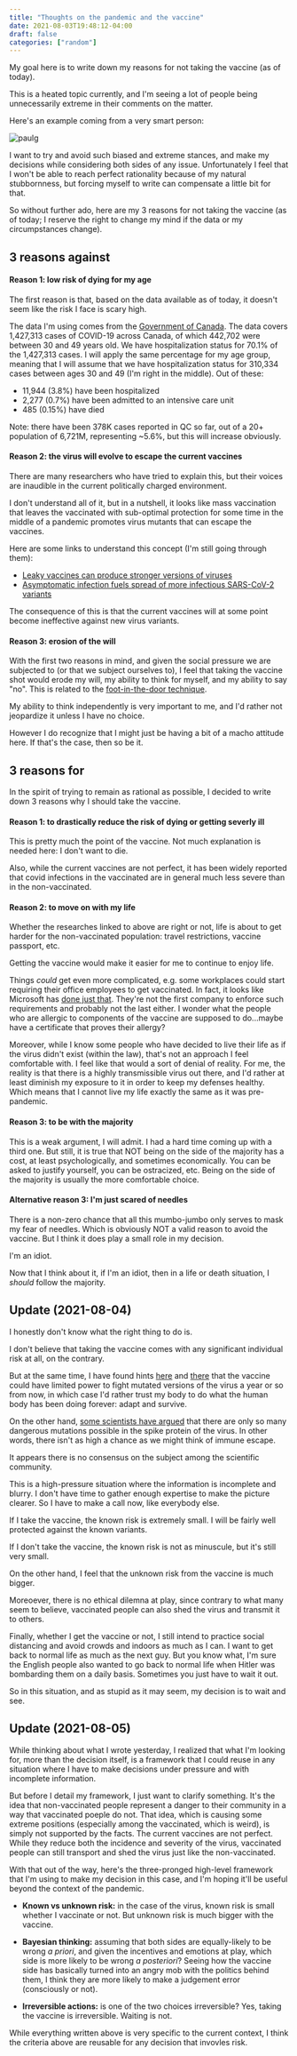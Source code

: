 ```yaml
---
title: "Thoughts on the pandemic and the vaccine"
date: 2021-08-03T19:48:12-04:00
draft: false
categories: ["random"]
---
```


My goal here is to write down my reasons for not taking the vaccine (as of today).

This is a heated topic currently, and I'm seeing a lot of people being unnecessarily extreme in their comments on the matter.

Here's an example coming from a very smart person:

![paulg](/images/vaccine-paul-graham.png)

I want to try and avoid such biased and extreme stances, and make my decisions while considering both sides of any issue. Unfortunately I feel that I won't be able to reach perfect rationality because of my natural stubbornness, but forcing myself to write can compensate a little bit for that.

So without further ado, here are my 3 reasons for not taking the vaccine (as of today; I reserve the right to change my mind if the data or my circumpstances change).

## 3 reasons against

#### Reason 1: low risk of dying for my age

The first reason is that, based on the data available as of today, it doesn't seem like the risk I face is scary high. 

The data I'm using comes from the [Government of Canada](https://health-infobase.canada.ca/covid-19/epidemiological-summary-covid-19-cases.html#a7). The data covers 1,427,313 cases of COVID-19 across Canada, of which 442,702 were between 30 and 49 years old. We have hospitalization status for 70.1% of the 1,427,313 cases. I will apply the same percentage for my age group, meaning that I will assume that we have hospitalization status for 310,334 cases between ages 30 and 49 (I'm right in the middle). 
Out of these:

- 11,944 (3.8%) have been hospitalized
- 2,277 (0.7%) have been admitted to an intensive care unit
- 485 (0.15%) have died

Note: there have been 378K cases reported in QC so far, out of a 20+ population of 6,721M, representing ~5.6%, but this will increase obviously.

#### Reason 2: the virus will evolve to escape the current vaccines

There are many researchers who have tried to explain this, but their voices are inaudible in the current politically charged environment.

I don't understand all of it, but in a nutshell, it looks like mass vaccination that leaves the vaccinated with sub-optimal protection for some time in the middle of a pandemic promotes virus mutants that can escape the vaccines.

Here are some links to understand this concept (I'm still going through them):

- [Leaky vaccines can produce stronger versions of viruses](https://www.healthline.com/health-news/leaky-vaccines-can-produce-stronger-versions-of-viruses-072715)
- [Asymptomatic infection fuels spread of more infectious SARS-CoV-2 variants](https://www.youtube.com/watch?v=gLQwblQ-lZs)

The consequence of this is that the current vaccines will at some point become ineffective against new virus variants.

#### Reason 3: erosion of the will

With the first two reasons in mind, and given the social pressure we are subjected to (or that we subject ourselves to), I feel that taking the vaccine shot would erode my will, my ability to think for myself, and my ability to say "no". This is related to the [foot-in-the-door technique](https://atroche.tumblr.com/post/61633164818/how-china-brainwashed-american-pows-using-a-classic).

My ability to think independently is very important to me, and I'd rather not jeopardize it unless I have no choice.

However I do recognize that I might just be having a bit of a macho attitude here. If that's the case, then so be it.

## 3 reasons for

In the spirit of trying to remain as rational as possible, I decided to write down 3 reasons why I should take the vaccine.

#### Reason 1: to drastically reduce the risk of dying or getting severly ill

This is pretty much the point of the vaccine. Not much explanation is needed here: I don't want to die.

Also, while the current vaccines are not perfect, it has been widely reported that covid infections in the vaccinated are in general much less severe than in the non-vaccinated.

#### Reason 2: to move on with my life

Whether the researches linked to above are right or not, life is about to get harder for the non-vaccinated population: travel restrictions, vaccine passport, etc.

Getting the vaccine would make it easier for me to continue to enjoy life.

Things _could_ get even more complicated, e.g. some workplaces could start requiring their office employees to get vaccinated. In fact, it looks like Microsoft has [done just that](https://www.cnn.com/2021/08/03/success/microsoft-vaccine-requirement-reopening-delay/index.html). They're not the first company to enforce such requirements and probably not the last either. I wonder what the people who are allergic to components of the vaccine are supposed to do...maybe have a certificate that proves their allergy?

Moreover, while I know some people who have decided to live their life as if the virus didn't exist (within the law), that's not an approach I feel comfortable with. I feel like that would a sort of denial of reality. For me, the reality is that there is a highly transmissible virus out there, and I'd rather at least diminish my exposure to it in order to keep my defenses healthy. Which means that I cannot live my life exactly the same as it was pre-pandemic.

#### Reason 3: to be with the majority

This is a weak argument, I will admit. I had a hard time coming up with a third one. But still, it is true that NOT being on the side of the majority has a cost, at least psychologically, and sometimes economically. You can be asked to justify yourself, you can be ostracized, etc. Being on the side of the majority is usually the more comfortable choice.

#### Alternative reason 3: I'm just scared of needles

There is a non-zero chance that all this mumbo-jumbo only serves to mask my fear of needles. Which is obviously NOT a valid reason to avoid the vaccine. But I think it does play a small role in my decision.

I'm an idiot.

Now that I think about it, if I'm an idiot, then in a life or death situation, I _should_ follow the majority.

## Update (2021-08-04)

I honestly don't know what the right thing to do is. 

I don't believe that taking the vaccine comes with any significant individual risk at all, on the contrary. 

But at the same time, I have found hints [here](https://www.newsweek.com/lambda-covid-variant-1000-cases-us-shows-vaccine-resistance-1615668) and [there](https://reliefweb.int/report/world/two-thirds-epidemiologists-warn-mutations-could-render-current-covid-vaccines) that the vaccine could have limited power to fight mutated versions of the virus a year or so from now, in which case I'd rather trust my body to do what the human body has been doing forever: adapt and survive. 

On the other hand, [some scientists have argued](https://www.scientificamerican.com/article/the-coronavirus-variants-dont-seem-to-be-highly-variable-so-far/) that there are only so many dangerous mutations possible in the spike protein of the virus. In other words, there isn't as high a chance as we might think of immune escape.

It appears there is no consensus on the subject among the scientific community. 

This is a high-pressure situation where the information is incomplete and blurry. I don't have time to gather enough expertise to make the picture clearer. So I have to make a call now, like everybody else.

If I take the vaccine, the known risk is extremely small. I will be fairly well protected against the known variants. 

If I don't take the vaccine, the known risk is not as minuscule, but it's still very small. 

On the other hand, I feel that the unknown risk from the vaccine is much bigger. 

Moreoever, there is no ethical dilemna at play, since contrary to what many seem to believe, vaccinated people can also shed the virus and transmit it to others.

Finally, whether I get the vaccine or not, I still intend to practice social distancing and avoid crowds and indoors as much as I can. I want to get back to normal life as much as the next guy. But you know what, I'm sure the English people also wanted to go back to normal life when Hitler was bombarding them on a daily basis. Sometimes you just have to wait it out.

So in this situation, and as stupid as it may seem, my decision is to wait and see.

## Update (2021-08-05)

While thinking about what I wrote yesterday, I realized that what I'm looking for, more than the decision itself, is a framework that I could reuse in any situation where I have to make decisions under pressure and with incomplete information.

But before I detail my framework, I just want to clarify something. It's the idea that non-vaccinated people represent a danger to their community in a way that vaccinated poeple do not. That idea, which is causing some extreme positions (especially among the vaccinated, which is weird), is simply not supported by the facts. The current vaccines are not perfect. While they reduce both the incidence and severity of the virus, vaccinated people can still transport and shed the virus just like the non-vaccinated.

With that out of the way, here's the three-pronged high-level framework that I'm using to make my decision in this case, and I'm hoping it'll be useful beyond the context of the pandemic.

- **Known vs unknown risk:** in the case of the virus, known risk is small whether I vaccinate or not. But unknown risk is much bigger with the vaccine.

- **Bayesian thinking:** assuming that both sides are equally-likely to be wrong _a priori_, and given the incentives and emotions at play, which side is more likely to be wrong _a posteriori_? Seeing how the vaccine side has basically turned into an angry mob with the politics behind them, I think they are more likely to make a judgement error (consciously or not).

- **Irreversible actions:** is one of the two choices irreversible? Yes, taking the vaccine is irreversible. Waiting is not.

While everything written above is very specific to the current context, I think the criteria above are reusable for any decision that invovles risk.